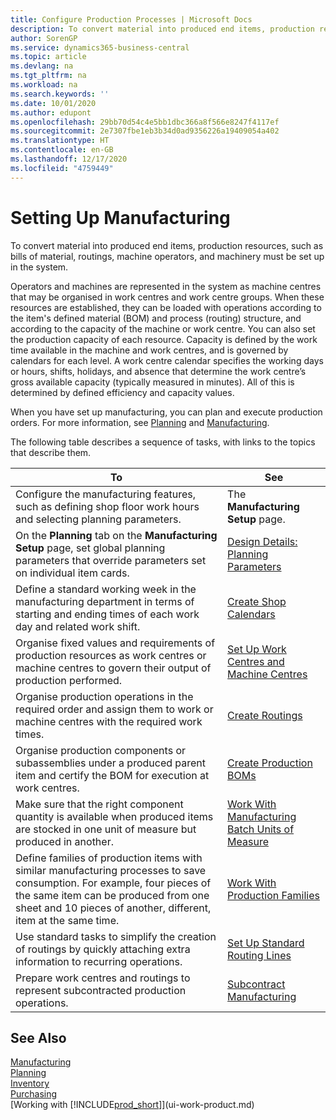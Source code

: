 ```yaml
---
title: Configure Production Processes | Microsoft Docs
description: To convert material into produced end items, production resources, such as bills of material, routings, machine operators, and machinery must be set up in the system.
author: SorenGP
ms.service: dynamics365-business-central
ms.topic: article
ms.devlang: na
ms.tgt_pltfrm: na
ms.workload: na
ms.search.keywords: ''
ms.date: 10/01/2020
ms.author: edupont
ms.openlocfilehash: 29bb70d54c4e5bb1dbc366a8f566e8247f4117ef
ms.sourcegitcommit: 2e7307fbe1eb3b34d0ad9356226a19409054a402
ms.translationtype: HT
ms.contentlocale: en-GB
ms.lasthandoff: 12/17/2020
ms.locfileid: "4759449"
---
```

# <a name="setting-up-manufacturing"></a>Setting Up Manufacturing
To convert material into produced end items, production resources, such as bills of material, routings, machine operators, and machinery must be set up in the system.

Operators and machines are represented in the system as machine centres that may be organised in work centres and work centre groups. When these resources are established, they can be loaded with operations according to the item's defined material (BOM) and process (routing) structure, and according to the capacity of the machine or work centre. You can also set the production capacity of each resource. Capacity is defined by the work time available in the machine and work centres, and is governed by calendars for each level. A work centre calendar specifies the working days or hours, shifts, holidays, and absence that determine the work centre’s gross available capacity (typically measured in minutes). All of this is determined by defined efficiency and capacity values.  

When you have set up manufacturing, you can plan and execute production orders. For more information, see [Planning](production-planning.md) and [Manufacturing](production-manage-manufacturing.md).  



 The following table describes a sequence of tasks, with links to the topics that describe them.   

|**To**|**See**|  
|------------|-------------|  
|Configure the manufacturing features, such as defining shop floor work hours and selecting planning parameters.|The **Manufacturing Setup** page.|
|On the **Planning** tab on the **Manufacturing Setup** page, set global planning parameters that override parameters set on individual item cards.|[Design Details: Planning Parameters](design-details-planning-parameters.md)|
|Define a standard working week in the manufacturing department in terms of starting and ending times of each work day and related work shift.|[Create Shop Calendars](production-how-to-create-work-center-calendars.md)|  
|Organise fixed values and requirements of production resources as work centres or machine centres to govern their output of production performed.|[Set Up Work Centres and Machine Centres](production-how-to-set-up-work-and-machine-centers.md)|
|Organise production operations in the required order and assign them to work or machine centres with the required work times.|[Create Routings](production-how-to-create-routings.md)|
|Organise production components or subassemblies under a produced parent item and certify the BOM for execution at work centres.|[Create Production BOMs](production-how-to-create-production-boms.md)|
|Make sure that the right component quantity is available when produced items are stocked in one unit of measure but produced in another.|[Work With Manufacturing Batch Units of Measure](production-how-to-use-the-manufacturing-batch-unit-of-measure.md)|  
|Define families of production items with similar manufacturing processes to save consumption. For example, four pieces of the same item can be produced from one sheet and 10 pieces of another, different, item at the same time.|[Work With Production Families](production-how-work-family.md)|
|Use standard tasks to simplify the creation of routings by quickly attaching extra information to recurring operations.|[Set Up Standard Routing Lines](production-how-set-up-standard-routing-lines.md)|  
|Prepare work centres and routings to represent subcontracted production operations.|[Subcontract Manufacturing](production-how-to-subcontract-manufacturing.md)|  

## <a name="see-also"></a>See Also
[Manufacturing](production-manage-manufacturing.md)    
[Planning](production-planning.md)   
[Inventory](inventory-manage-inventory.md)  
[Purchasing](purchasing-manage-purchasing.md)  
[Working with [!INCLUDE[prod_short](includes/prod_short.md)]](ui-work-product.md)
